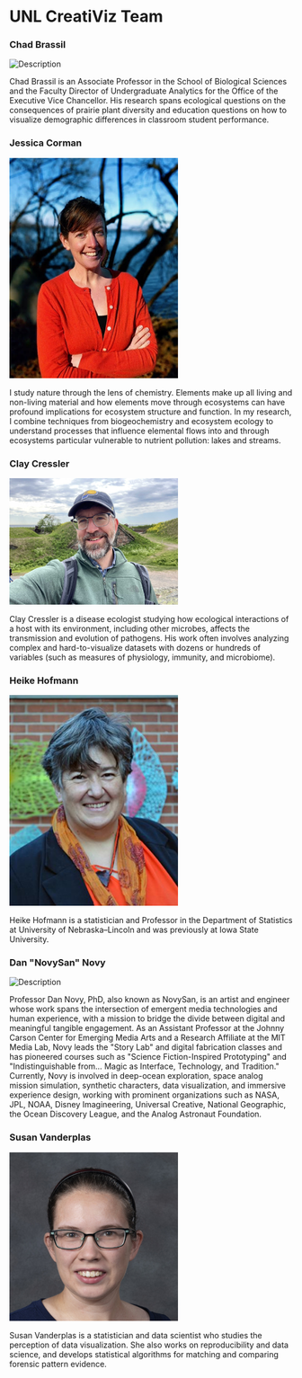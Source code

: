 # UNL CreatiViz Team

### Chad Brassil
<img src="assets/230913_Brassil_006.jpg" alt="Description" style="width:300px; height:auto;">

Chad Brassil is an Associate Professor in the School of Biological Sciences and the Faculty Director of Undergraduate Analytics for the Office of the Executive Vice Chancellor. His research spans ecological questions on the consequences of prairie plant diversity and education questions on how to visualize demographic differences in classroom student performance. 

### Jessica Corman
<img src="assets/corman-headshot_orig.jpg" alt="Description" style="width:300px; height:auto;">

I study nature through the lens of chemistry. Elements make up all living and non-living material and how elements move through ecosystems can have profound implications for ecosystem structure and function. In my research, I combine techniques from biogeochemistry and ecosystem ecology to understand processes that influence elemental flows into and through ecosystems particular vulnerable to nutrient pollution: lakes and streams.

### Clay Cressler
<img src="assets/cressler_photo.jpg" alt="Description" style="width:300px; height:auto;">

Clay Cressler is a disease ecologist studying how ecological interactions of a host with its environment, including other microbes, affects the transmission and evolution of pathogens. His work often involves analyzing complex and hard-to-visualize datasets with dozens or hundreds of variables (such as measures of physiology, immunity, and microbiome).

### Heike Hofmann

<img src="assets/heike.jpeg" alt="Description" style="width:300px; height:auto;">

Heike Hofmann is a statistician and Professor in the Department of Statistics at University of Nebraska–Lincoln and was previously at Iowa State University.

### Dan "NovySan" Novy

<img src="assets/novy.jpg" alt="Description" style="width:300px; height:auto;">

Professor Dan Novy, PhD, also known as NovySan, is an artist and engineer whose work spans the intersection of emergent media technologies and human experience, with a mission to bridge the divide between digital and meaningful tangible engagement. As an Assistant Professor at the Johnny Carson Center for Emerging Media Arts and a Research Affiliate at the MIT Media Lab, Novy leads the "Story Lab" and digital fabrication classes and has pioneered courses such as "Science Fiction-Inspired Prototyping" and "Indistinguishable from… Magic as Interface, Technology, and Tradition." Currently, Novy is involved in deep-ocean exploration, space analog mission simulation, synthetic characters, data visualization, and immersive experience design, working with prominent organizations such as NASA, JPL, NOAA, Disney Imagineering, Universal Creative, National Geographic, the Ocean Discovery League, and the Analog Astronaut Foundation.

### Susan Vanderplas

<img src="assets/susan.jpg" alt="Description" style="width:300px; height:auto;">

Susan Vanderplas is a statistician and data scientist who studies the perception of data visualization. She also works on reproducibility and data science, and develops statistical algorithms for matching and comparing forensic pattern evidence.



